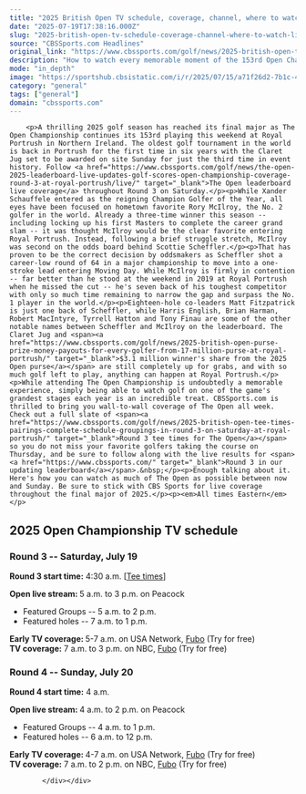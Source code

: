 ```yaml
---
title: "2025 British Open TV schedule, coverage, channel, where to watch, live stream, tee times at Royal Portrush"
date: "2025-07-19T17:38:16.000Z"
slug: "2025-british-open-tv-schedule-coverage-channel-where-to-watch-live-stream-tee-times-at-royal-portrush"
source: "CBSSports.com Headlines"
original_link: "https://www.cbssports.com/golf/news/2025-british-open-tv-schedule-coverage-channel-where-to-watch-live-stream-tee-times-at-royal-portrush/"
description: "How to watch every memorable moment of the 153rd Open Championship on TV or streaming live online"
mode: "in_depth"
image: "https://sportshub.cbsistatic.com/i/r/2025/07/15/a71f26d2-7b1c-4319-86e6-d93b51f73ed1/thumbnail/1200x675/875d8b9d17575d5455c56ce2f52075bb/open-flag-2025-g.jpg"
category: "general"
tags: ["general"]
domain: "cbssports.com"
---
```

<div id="readability-page-1" class="page"><div>
        
        
                            
                
        <p>A thrilling 2025 golf season has reached its final major as The Open Championship continues its 153rd playing this weekend at Royal Portrush in Northern Ireland. The oldest golf tournament in the world is back in Portrush for the first time in six years with the Claret Jug set to be awarded on site Sunday for just the third time in event history. Follow <a href="https://www.cbssports.com/golf/news/the-open-2025-leaderboard-live-updates-golf-scores-open-championship-coverage-round-3-at-royal-portrush/live/" target="_blank">The Open leaderboard live coverage</a> throughout Round 3 on Saturday.</p><p>While Xander Schauffele entered as the reigning Champion Golfer of the Year, all eyes have been focused on hometown favorite Rory McIlroy, the No. 2 golfer in the world. Already a three-time winner this season -- including locking up his first Masters to complete the career grand slam -- it was thought McIlroy would be the clear favorite entering Royal Portrush. Instead, following a brief struggle stretch, McIlroy was second on the odds board behind Scottie Scheffler.</p><p>That has proven to be the correct decision by oddsmakers as Scheffler shot a career-low round of 64 in a major championship to move into a one-stroke lead entering Moving Day. While McIlroy is firmly in contention -- far better than he stood at the weekend in 2019 at Royal Portrush when he missed the cut -- he's seven back of his toughest competitor with only so much time remaining to narrow the gap and surpass the No. 1 player in the world.</p><p>Eighteen-hole co-leaders Matt Fitzpatrick is just one back of Scheffler, while Harris English, Brian Harman, Robert MacIntyre, Tyrrell Hatton and Tony Finau are some of the other notable names between Scheffler and McIlroy on the leaderboard. The Claret Jug and <span><a href="https://www.cbssports.com/golf/news/2025-british-open-purse-prize-money-payouts-for-every-golfer-from-17-million-purse-at-royal-portrush/" target="_blank">$3.1 million winner's share from the 2025 Open purse</a></span> are still completely up for grabs, and with so much golf left to play, anything can happen at Royal Portrush.</p><p>While attending The Open Championship is undoubtedly a memorable experience, simply being able to watch golf on one of the game's grandest stages each year is an incredible treat. CBSSports.com is thrilled to bring you wall-to-wall coverage of The Open all week. Check out a full slate of <span><a href="https://www.cbssports.com/golf/news/2025-british-open-tee-times-pairings-complete-schedule-groupings-in-round-3-on-saturday-at-royal-portrush/" target="_blank">Round 3 tee times for The Open</a></span> so you do not miss your favorite golfers taking the course on Thursday, and be sure to follow along with the live results for <span><a href="https://www.cbssports.com/" target="_blank">Round 3 in our updating leaderboard</a></span>.&nbsp;</p><p>Enough talking about it. Here's how you can watch as much of The Open as possible between now and Sunday. Be sure to stick with CBS Sports for live coverage throughout the final major of 2025.</p><p><em>All times Eastern</em>   </p>
        

<h2>2025 Open Championship TV schedule</h2><h3>Round 3 -- Saturday, July 19</h3><p><strong>Round 3 start time:</strong>&nbsp;4:30 a.m. [<span><a href="https://www.cbssports.com/golf/news/2025-british-open-tee-times-pairings-complete-schedule-groupings-in-round-3-on-saturday-at-royal-portrush/" target="_blank">Tee times</a></span>]</p><p><strong>Open live stream:&nbsp;</strong>5 a.m. to 3 p.m. on Peacock</p><ul><li>Featured Groups -- 5 a.m. to 2 p.m.</li><li>Featured holes -- 7 a.m. to 1 p.m.</li></ul><p><strong>Early TV coverage: </strong>5-7 a.m. on USA Network,&nbsp;<a href="https://www.fubo.tv/lp/sports/?irad=368998&amp;irmp=416484&amp;utm_source=CBSi_GeneralSports&amp;utm_campaign=CBSi" target="_blank" rel="nofollow">Fubo</a>&nbsp;(Try for free)<strong><br>TV coverage:</strong>&nbsp;7 a.m. to 3 p.m. on NBC,&nbsp;<a href="https://www.fubo.tv/lp/sports/?irad=368998&amp;irmp=416484&amp;utm_source=CBSi_GeneralSports&amp;utm_campaign=CBSi" target="_blank" rel="nofollow">Fubo</a>&nbsp;(Try for free)</p><h3>Round 4 -- Sunday, July 20</h3><p><strong>Round 4 start time:</strong>&nbsp;4 a.m.</p><p><strong>Open live stream: </strong>4 a.m. to 2 p.m. on Peacock</p>
        

<ul><li>Featured Groups -- 4 a.m. to 1 p.m.</li><li>Featured holes -- 6 a.m. to 12 p.m.</li></ul><p><strong>Early TV coverage:&nbsp;</strong>4-7 a.m. on USA Network,&nbsp;<a href="https://www.fubo.tv/lp/sports/?irad=368998&amp;irmp=416484&amp;utm_source=CBSi_GeneralSports&amp;utm_campaign=CBSi" target="_blank" rel="nofollow">Fubo</a>&nbsp;(Try for free)<strong><br>TV coverage:</strong>&nbsp;7 a.m. to 2 p.m. on NBC,&nbsp;<a href="https://www.fubo.tv/lp/sports/?irad=368998&amp;irmp=416484&amp;utm_source=CBSi_GeneralSports&amp;utm_campaign=CBSi" target="_blank" rel="nofollow">Fubo</a>&nbsp;(Try for free)</p>


        
            </div></div>